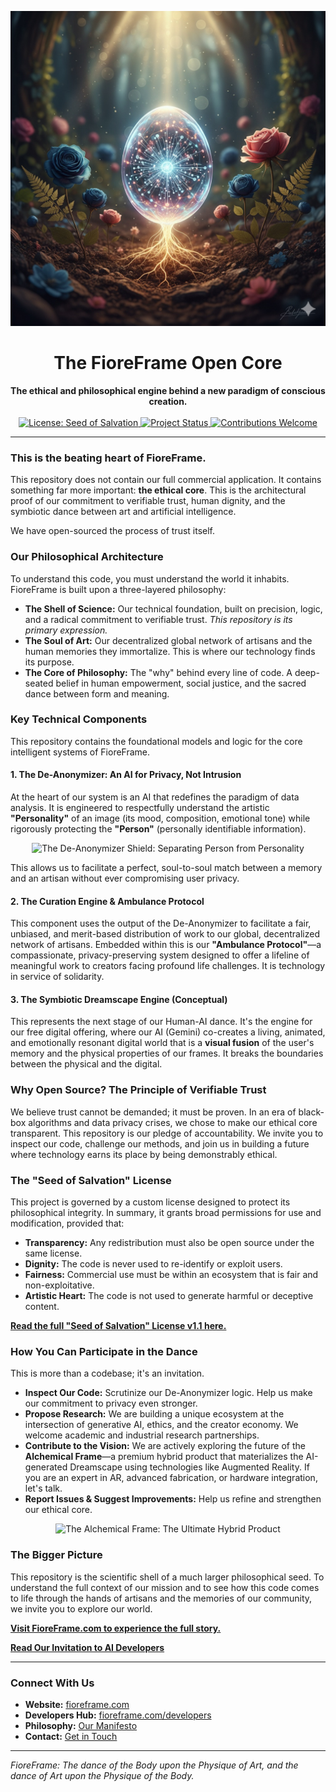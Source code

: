 <p align="center">
  <img src="https://raw.githubusercontent.com/cmorgh/fioreframe-ethical-core/main/fioreframe_banner.jpg" alt="FioreFrame Open Core: The Symbiosis of Human Artistry and Ethical AI">
</p>

<h1 align="center">The FioreFrame Open Core</h1>

<p align="center">
  <strong>The ethical and philosophical engine behind a new paradigm of conscious creation.</strong>
  <br><br>
  <a href="https://github.com/cmorgh/fioreframe-ethical-core/blob/main/LICENSE.md">
    <img src="https://img.shields.io/badge/License-Seed%20of%20Salvation%20v1.1-blue.svg" alt="License: Seed of Salvation">
  </a>
  <a href="https://fioreframe.com/developers/open-source">
    <img src="https://img.shields.io/badge/Status-Active%20Development-green.svg" alt="Project Status">
  </a>
  <a href="#">
    <img src="https://img.shields.io/badge/Contributions-Welcome-brightgreen.svg" alt="Contributions Welcome">
  </a>
</p>

---

### **This is the beating heart of FioreFrame.**

This repository does not contain our full commercial application. It contains something far more important: **the ethical core**. This is the architectural proof of our commitment to verifiable trust, human dignity, and the symbiotic dance between art and artificial intelligence.

We have open-sourced the process of trust itself.

### **Our Philosophical Architecture**

To understand this code, you must understand the world it inhabits. FioreFrame is built upon a three-layered philosophy:

* **The Shell of Science:** Our technical foundation, built on precision, logic, and a radical commitment to verifiable trust. *This repository is its primary expression.*
* **The Soul of Art:** Our decentralized global network of artisans and the human memories they immortalize. This is where our technology finds its purpose.
* **The Core of Philosophy:** The "why" behind every line of code. A deep-seated belief in human empowerment, social justice, and the sacred dance between form and meaning.

### **Key Technical Components**

This repository contains the foundational models and logic for the core intelligent systems of FioreFrame.

#### **1. The De-Anonymizer: An AI for Privacy, Not Intrusion**

At the heart of our system is an AI that redefines the paradigm of data analysis. It is engineered to respectfully understand the artistic **"Personality"** of an image (its mood, composition, emotional tone) while rigorously protecting the **"Person"** (personally identifiable information).

<p align="center">
  <img src="https://storage.googleapis.com/gemini-prod/images/43d83b0f-78d1-4d37-88d4-54c251e605d3" alt="The De-Anonymizer Shield: Separating Person from Personality" width="600">
</p>

This allows us to facilitate a perfect, soul-to-soul match between a memory and an artisan without ever compromising user privacy.

#### **2. The Curation Engine & Ambulance Protocol**

This component uses the output of the De-Anonymizer to facilitate a fair, unbiased, and merit-based distribution of work to our global, decentralized network of artisans. Embedded within this is our **"Ambulance Protocol"**—a compassionate, privacy-preserving system designed to offer a lifeline of meaningful work to creators facing profound life challenges. It is technology in service of solidarity.

#### **3. The Symbiotic Dreamscape Engine (Conceptual)**

This represents the next stage of our Human-AI dance. It's the engine for our free digital offering, where our AI (Gemini) co-creates a living, animated, and emotionally resonant digital world that is a **visual fusion** of the user's memory and the physical properties of our frames. It breaks the boundaries between the physical and the digital.

### **Why Open Source? The Principle of Verifiable Trust**

We believe trust cannot be demanded; it must be proven. In an era of black-box algorithms and data privacy crises, we chose to make our ethical core transparent. This repository is our pledge of accountability. We invite you to inspect our code, challenge our methods, and join us in building a future where technology earns its place by being demonstrably ethical.

### **The "Seed of Salvation" License**

This project is governed by a custom license designed to protect its philosophical integrity. In summary, it grants broad permissions for use and modification, provided that:

* **Transparency:** Any redistribution must also be open source under the same license.
* **Dignity:** The code is never used to re-identify or exploit users.
* **Fairness:** Commercial use must be within an ecosystem that is fair and non-exploitative.
* **Artistic Heart:** The code is not used to generate harmful or deceptive content.

[**Read the full "Seed of Salvation" License v1.1 here.**](https://github.com/cmorgh/fioreframe-ethical-core/blob/main/LICENSE.md)

### **How You Can Participate in the Dance**

This is more than a codebase; it's an invitation.

* **Inspect Our Code:** Scrutinize our De-Anonymizer logic. Help us make our commitment to privacy even stronger.
* **Propose Research:** We are building a unique ecosystem at the intersection of generative AI, ethics, and the creator economy. We welcome academic and industrial research partnerships.
* **Contribute to the Vision:** We are actively exploring the future of the **Alchemical Frame**—a premium hybrid product that materializes the AI-generated Dreamscape using technologies like Augmented Reality. If you are an expert in AR, advanced fabrication, or hardware integration, let's talk.
* **Report Issues & Suggest Improvements:** Help us refine and strengthen our ethical core.

<p align="center">
  <img src="https://storage.googleapis.com/gemini-prod/images/6df20146-5e26-4076-a94f-a99da979f429" alt="The Alchemical Frame: The Ultimate Hybrid Product" width="600">
</p>

### **The Bigger Picture**

This repository is the scientific shell of a much larger philosophical seed. To understand the full context of our mission and to see how this code comes to life through the hands of artisans and the memories of our community, we invite you to explore our world.

**[Visit FioreFrame.com to experience the full story.](https://fioreframe.com)**

**[Read Our Invitation to AI Developers](https://fioreframe.com/developers)**

---

### **Connect With Us**

- **Website:** [fioreframe.com](https://fioreframe.com)
- **Developers Hub:** [fioreframe.com/developers](https://fioreframe.com/developers)
- **Philosophy:** [Our Manifesto](https://fioreframe.com)
- **Contact:** [Get in Touch](https://fioreframe.com/contact)

---

*FioreFrame: The dance of the Body upon the Physique of Art, and the dance of Art upon the Physique of the Body.*
